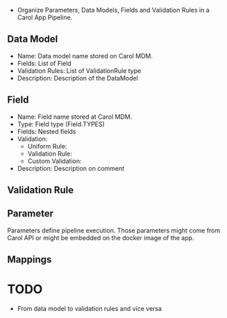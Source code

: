 * Organize Parameters, Data Models, Fields and Validation Rules in a Carol App Pipeline.

## Data Model

* Name: Data model name stored on Carol MDM.
* Fields: List of Field
* Validation Rules: List of ValidationRule type
* Description: Description of the DataModel

## Field

* Name: Field name stored at Carol MDM.
* Type: Field type (Field.TYPES)
* Fields: Nested fields
* Validation:
    * Uniform Rule:
    * Validation Rule:
    * Custom Validation:
* Description:  Description on comment

## Validation Rule


## Parameter
Parameters define pipeline execution. Those parameters might come from Carol API or might be embedded on the docker
image of the app.

## Mappings


# TODO

- From data model to validation rules and vice versa
